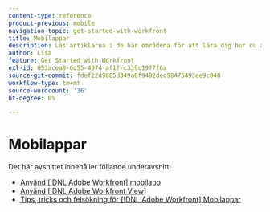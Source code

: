 ```yaml
---
content-type: reference
product-previous: mobile
navigation-topic: get-started-with-workfront
title: Mobilappar
description: Läs artiklarna i de här områdena för att lära dig hur du använder [!DNL Adobe Workfront] mobilappar.
author: Lisa
feature: Get Started with Workfront
exl-id: 053acea8-6c55-4974-af1f-c339c19f7f6a
source-git-commit: fdef22d9685d349a6f9492dec98475493ee9c048
workflow-type: tm+mt
source-wordcount: '36'
ht-degree: 0%

---
```


# Mobilappar

Det här avsnittet innehåller följande underavsnitt:

* [Använd [!DNL Adobe Workfront] mobilapp](../../workfront-basics/mobile-apps/using-the-workfront-mobile-app/use-the-mobile-app.md)
* [Använd [!DNL Adobe Workfront View]](../../workfront-basics/mobile-apps/using-workfront-view/use-workfront-view.md)
* [Tips, tricks och felsökning för [!DNL Adobe Workfront] Mobilappar](../../workfront-basics/mobile-apps/tips-tricks-and-troubleshooting/tips-tricks-and-troubleshooting-mobile.md)
